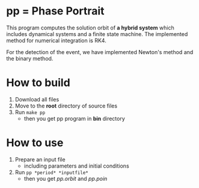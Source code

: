 # pp = Phase Portrait

This program computes the solution orbit of **a hybrid system**
which includes dynamical systems and a finite state machine.
The implemented method for numerical integration is RK4.

For the detection of the event, we have implemented Newton's method and the binary method.

# How to build

1. Download all files
2. Move to the **root** directory of source files
3. Run `make pp`
   - then you get pp program in **bin** directory

# How to use

1. Prepare an input file
   - including parameters and initial conditions
2. Run `pp *period* *inputfile*`
   - then you get *pp.orbit* and *pp.poin*

